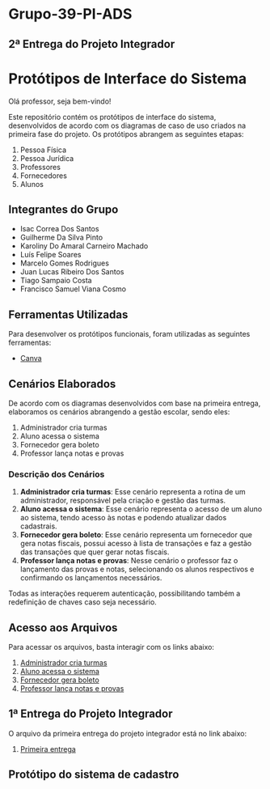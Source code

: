 
# Grupo-39-PI-ADS

## 2ª Entrega do Projeto Integrador

# Protótipos de Interface do Sistema

Olá professor, seja bem-vindo!

Este repositório contém os protótipos de interface do sistema, desenvolvidos de acordo com os diagramas de caso de uso criados na primeira fase do projeto. Os protótipos abrangem as seguintes etapas:

1. Pessoa Física
2. Pessoa Jurídica
3. Professores
4. Fornecedores
5. Alunos

## Integrantes do Grupo

* Isac Correa Dos Santos 
* Guilherme Da Silva Pinto 
* Karoliny Do Amaral Carneiro Machado 
* Luís Felipe Soares
* Marcelo Gomes Rodrigues 
* Juan Lucas Ribeiro Dos Santos
* Tiago Sampaio Costa
* Francisco Samuel Viana Cosmo

## Ferramentas Utilizadas

Para desenvolver os protótipos funcionais, foram utilizadas as seguintes ferramentas:

- [Canva](https://www.canva.com/pt_br/)

## Cenários Elaborados

De acordo com os diagramas desenvolvidos com base na primeira entrega, elaboramos os cenários abrangendo a gestão escolar, sendo eles:

1. Administrador cria turmas
2. Aluno acessa o sistema
3. Fornecedor gera boleto
4. Professor lança notas e provas

### Descrição dos Cenários

1. **Administrador cria turmas**: Esse cenário representa a rotina de um administrador, responsável pela criação e gestão das turmas.
2. **Aluno acessa o sistema**: Esse cenário representa o acesso de um aluno ao sistema, tendo acesso às notas e podendo atualizar dados cadastrais.
3. **Fornecedor gera boleto**: Esse cenário representa um fornecedor que gera notas fiscais, possui acesso à lista de transações e faz a gestão das transações que quer gerar notas fiscais.
4. **Professor lança notas e provas**: Nesse cenário o professor faz o lançamento das provas e notas, selecionando os alunos respectivos e confirmando os lançamentos necessários.

Todas as interações requerem autenticação, possibilitando também a redefinição de chaves caso seja necessário.

## Acesso aos Arquivos

Para acessar os arquivos, basta interagir com os links abaixo:

1. [Administrador cria turmas](https://github.com/Guilherme0709/Grupo-39-PI-ADS/blob/main/Administrador_criaTurmas_ProfessorAcessaTurmas.pdf)
2. [Aluno acessa o sistema](https://github.com/Guilherme0709/Grupo-39-PI-ADS/blob/main/Aluno_acessa_o_Sistema.pdf)
3. [Fornecedor gera boleto](https://github.com/Guilherme0709/Grupo-39-PI-ADS/blob/main/Fornecedor%20Gera%20Boleto.pdf)
4. [Professor lança notas e provas](https://github.com/Guilherme0709/Grupo-39-PI-ADS/blob/main/Professor_lan%C3%A7a_Notas.pdf)

## 1ª Entrega do Projeto Integrador

O arquivo da primeira entrega do projeto integrador está no link abaixo:

1. [Primeira entrega]((https://drive.google.com/file/d/1Fjt9rZbHAEpyS7cXbHMLf45h938rV2Dv/view?usp=sharing))

## Protótipo do sistema de cadastro





